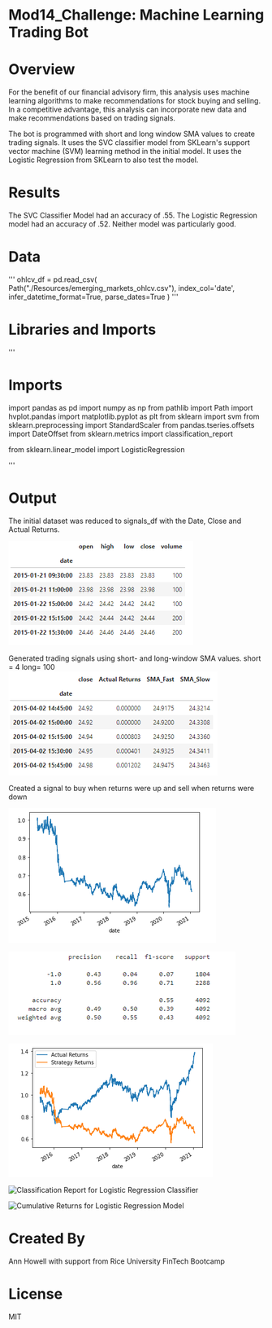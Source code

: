 # Mod14_Challenge: Machine Learning Trading Bot

# Overview
For the benefit of our financial advisory firm, this analysis uses machine learning algorithms to 
make recommendations for stock buying and selling. In a competitive advantage, this analysis
can incorporate new data and make recommendations based on trading signals.

The bot is programmed with short and long window SMA values to create trading signals.
It uses the SVC classifier model from SKLearn's support vector machine (SVM) learning method in
the initial model.
It uses the Logistic Regression from SKLearn to also test the model.

# Results

The SVC Classifier Model had an accuracy of .55. The Logistic Regression model had an accuracy of .52.
Neither model was particularly good.


# Data
'''
ohlcv_df = pd.read_csv(
    Path("./Resources/emerging_markets_ohlcv.csv"), 
    index_col='date', 
    infer_datetime_format=True, 
    parse_dates=True
)
'''


# Libraries and Imports

'''
# Imports
import pandas as pd
import numpy as np
from pathlib import Path
import hvplot.pandas
import matplotlib.pyplot as plt
from sklearn import svm
from sklearn.preprocessing import StandardScaler
from pandas.tseries.offsets import DateOffset
from sklearn.metrics import classification_report

from sklearn.linear_model import LogisticRegression

'''


# Output
The initial dataset was reduced to signals_df with the Date, Close and Actual Returns.

![signals_df](Resources/signals_df.png)


Generated trading signals using short- and long-window SMA values.
short = 4
long= 100
![signals_df with SMA slow and SMA fast](Resources/signals_df_SMA_fast_SMA_slow.png)


Created a signal to buy when returns were up and sell when returns were down


![Original Strategy Returns](Resources/original_strategy_returns.png) 

![Classification Report for first SVM Classifier model](Resources/SVM_classification_report.png)

![Cumulative Returns for SVM Classifier Model](Resources/cum_returns_svm_classifier.png)

![Classification Report for Logistic Regression Classifier](Resources/classification_report_LR.png)

![Cumulative Returns for Logistic Regression Model](Resources/cum_reutrns_LR.png)




# Created By
Ann Howell with support from Rice University FinTech Bootcamp


# License
MIT